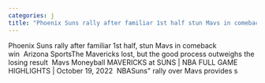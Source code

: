 ```yaml
---
categories: j
title: "Phoenix Suns rally after familiar 1st half stun Mavs in comeback win  Arizona Sports"
---
```

Phoenix Suns rally after familiar 1st half, stun Mavs in comeback win&nbsp;&nbsp;Arizona SportsThe Mavericks lost, but the good process outweighs the losing result&nbsp;&nbsp;Mavs Moneyball MAVERICKS at SUNS | NBA FULL GAME HIGHLIGHTS | October 19, 2022&nbsp;&nbsp;NBASuns" rally over Mavs provides s